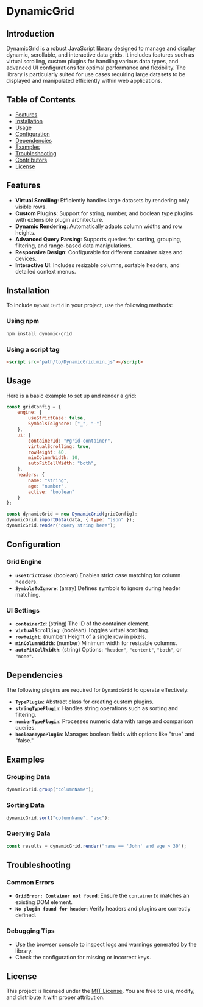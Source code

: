 # DynamicGrid

## Introduction

DynamicGrid is a robust JavaScript library designed to manage and display dynamic, scrollable, and interactive data grids. It includes features such as virtual scrolling, custom plugins for handling various data types, and advanced UI configurations for optimal performance and flexibility. The library is particularly suited for use cases requiring large datasets to be displayed and manipulated efficiently within web applications.

## Table of Contents

- [Features](#features)
- [Installation](#installation)
- [Usage](#usage)
- [Configuration](#configuration)
- [Dependencies](#dependencies)
- [Examples](#examples)
- [Troubleshooting](#troubleshooting)
- [Contributors](#contributors)
- [License](#license)

## Features

- **Virtual Scrolling**: Efficiently handles large datasets by rendering only visible rows.
- **Custom Plugins**: Support for string, number, and boolean type plugins with extensible plugin architecture.
- **Dynamic Rendering**: Automatically adapts column widths and row heights.
- **Advanced Query Parsing**: Supports queries for sorting, grouping, filtering, and range-based data manipulations.
- **Responsive Design**: Configurable for different container sizes and devices.
- **Interactive UI**: Includes resizable columns, sortable headers, and detailed context menus.

## Installation

To include `DynamicGrid` in your project, use the following methods:

### Using npm
```bash
npm install dynamic-grid
```

### Using a script tag
```html
<script src="path/to/DynamicGrid.min.js"></script>
```

## Usage

Here is a basic example to set up and render a grid:

```javascript
const gridConfig = {
    engine: {
        useStrictCase: false,
        SymbolsToIgnore: ["_", "-"]
    },
    ui: {
        containerId: "#grid-container",
        virtualScrolling: true,
        rowHeight: 40,
        minColumnWidth: 10,
        autoFitCellWidth: "both",
    },
    headers: {
        name: "string",
        age: "number",
        active: "boolean"
    }
};

const dynamicGrid = new DynamicGrid(gridConfig);
dynamicGrid.importData(data, { type: "json" });
dynamicGrid.render("query string here");
```

## Configuration

### Grid Engine

- **`useStrictCase`**: (boolean) Enables strict case matching for column headers.
- **`SymbolsToIgnore`**: (array) Defines symbols to ignore during header matching.

### UI Settings

- **`containerId`**: (string) The ID of the container element.
- **`virtualScrolling`**: (boolean) Toggles virtual scrolling.
- **`rowHeight`**: (number) Height of a single row in pixels.
- **`minColumnWidth`**: (number) Minimum width for resizable columns.
- **`autoFitCellWidth`**: (string) Options: `"header"`, `"content"`, `"both"`, or `"none"`.

## Dependencies

The following plugins are required for `DynamicGrid` to operate effectively:

- **`TypePlugin`**: Abstract class for creating custom plugins.
- **`stringTypePlugin`**: Handles string operations such as sorting and filtering.
- **`numberTypePlugin`**: Processes numeric data with range and comparison queries.
- **`booleanTypePlugin`**: Manages boolean fields with options like "true" and "false."

## Examples

### Grouping Data
```javascript
dynamicGrid.group("columnName");
```

### Sorting Data
```javascript
dynamicGrid.sort("columnName", "asc");
```

### Querying Data
```javascript
const results = dynamicGrid.render("name == 'John' and age > 30");
```

## Troubleshooting

### Common Errors
- **`GridError: Container not found`**: Ensure the `containerId` matches an existing DOM element.
- **`No plugin found for header`**: Verify headers and plugins are correctly defined.

### Debugging Tips
- Use the browser console to inspect logs and warnings generated by the library.
- Check the configuration for missing or incorrect keys.

## License

This project is licensed under the [MIT License](LICENSE). You are free to use, modify, and distribute it with proper attribution.